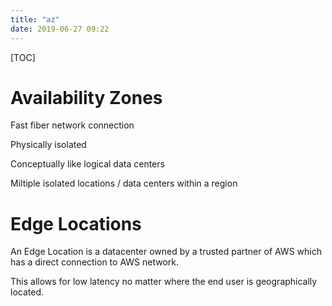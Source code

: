 ```yaml
---
title: "az"
date: 2019-06-27 09:22
---
```

[TOC]



# Availability Zones

Fast fiber network connection

Physically isolated

Conceptually like logical data centers

Miltiple isolated locations / data centers within a region 







# Edge Locations

An Edge Location is a datacenter owned by a trusted partner of AWS which has a direct connection to AWS network.

This allows for low latency no matter where the end user is geographically located.

